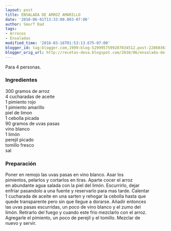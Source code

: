 ```yaml
---
layout: post
title: ENSALADA DE ARROZ AMARILLO
date: '2010-06-01T13:33:00.003-07:00'
author: Smurf Dad
tags:
- Arroces
- Ensaladas
modified_time: '2016-03-16T01:53:13.675-07:00'
blogger_id: tag:blogger.com,1999:blog-5299957599287034512.post-22860363246061282
blogger_orig_url: http://recetas-desa.blogspot.com/2010/06/ensalada-de-arroz-amarillo.html
---
```


Para 4 personas.<br /><h3>Ingredientes</h3>300 gramos de arroz<br />4 cucharadas de aceite<br />1 pimiento rojo<br />1 pimiento amarillo<br />piel de limon<br />1 cebolla picada<br />90 gramos de uvas pasas<br />vino blanco<br />1 limón<br />perejil picado<br />tomillo fresco<br />sal<br /><h3>Preparación</h3>Poner en remojo las uvas pasas en vino blanco. Asar los<br />pimientos, pelarlos y cortarlos en tiras. Aparte cocer el arroz<br />en abundante agua salada con la piel del limón. Escurrirlo, dejar<br />enfriar pasandolo a una fuente y reservarlo para mas tarde. Calentar<br />1 cucharada de aceite en una sarten y rehogar la cebolla hasta que<br />quede transparente pero sin que llegue a dorarse. Añadir entonces<br />las uvas pasas escurridas, un poco de vino blanco y el zumo del<br />limón. Retirarlo del fuego y cuando este frio mezclarlo con el arroz.<br />Agregarle el pimiento, un poco de perejil y el tomillo. Mezclar de<br />nuevo y servir.